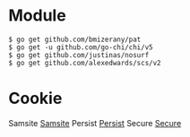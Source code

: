 
# Module
```
$ go get github.com/bmizerany/pat
$ go get -u github.com/go-chi/chi/v5
$ go get github.com/justinas/nosurf
$ go get github.com/alexedwards/scs/v2
```
# Cookie
Samsite [Samsite](https://github.com/Nguyenthaiduc/go-web/Samsite.md)
Persist [Persist](https://github.com/Nguyenthaiduc/go-web/Persist.md)
Secure  [Secure](https://github.com/Nguyenthaiduc/go-web/Secure.md)